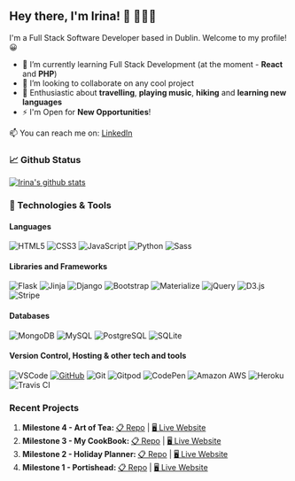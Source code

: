 ## Hey there, I'm Irina! 👋 &#128105;&#127995;&#8205;&#128187;
I'm a Full Stack Software Developer based in Dublin. 
Welcome to my profile! :grinning:

<!--
**irinatu17/irinatu17** is a ✨ _special_ ✨ repository because its `README.md` (this file) appears on your GitHub profile.
-->
- 🌱 I’m currently learning Full Stack Development (at the moment - **React** and **PHP**)
- 👯 I’m looking to collaborate on any cool project
- 🥰 Enthusiastic about **travelling**, **playing music**, **hiking** and **learning new languages**
- ⚡ I'm Open for **New Opportunities**!

📫 You can reach me on: [LinkedIn](https://www.linkedin.com/in/irina-tushina/)

### &#x1f4c8; Github Status 
[![Irina's github stats](https://github-readme-stats.vercel.app/api?username=irinatu17&show_icons=true&theme=dracula&hide=issues)](https://github.com/anuraghazra/github-readme-stats)
### 🔧 Technologies & Tools
 #### Languages
![HTML5](https://img.shields.io/badge/HTML5%20-%23E34F26.svg?&style=for-the-badge&logo=HTML5&logoColor=FFFFFF)
![CSS3](https://img.shields.io/badge/CSS3%20-%231572B6.svg?&style=for-the-badge&logo=CSS3&logoColor=FFFFFF)
![JavaScript](https://img.shields.io/badge/JavaScript%20-%23323330.svg?&style=for-the-badge&logo=JavaScript&logoColor=F7DF1E)
![Python](https://img.shields.io/badge/Python%20-%23004D7A.svg?&style=for-the-badge&logo=python&logoColor=ffdf76)
![Sass](https://img.shields.io/badge/Sass%20-%23CC6699.svg?&style=for-the-badge&logo=Sass&logoColor=FFFFFF)
 #### Libraries and Frameworks
![Flask](https://img.shields.io/badge/Flask%20-%23000000.svg?&style=for-the-badge&logo=Flask&logoColor=FFFFFF)
![Jinja](https://img.shields.io/badge/Jinja%20-%23000000.svg?&style=for-the-badge&logo=Jinja&logoColor=B41717)
![Django](https://img.shields.io/badge/Django%20-%23092E20.svg?&style=for-the-badge&logo=Django&logoColor=FFFFFF)
![Bootstrap](https://img.shields.io/badge/Bootstrap%20-%23563D7C.svg?&style=for-the-badge&logo=Bootstrap&logoColor=FFFFFF)
![Materialize](https://img.shields.io/badge/Materialize%20-%23EE6E73.svg?&style=for-the-badge&logo=Materialize&logoColor=FFFFFF)
![jQuery](https://img.shields.io/badge/jQuery%20-%231E2E3B.svg?&style=for-the-badge&logo=jQuery&logoColor=21ACE2)
![D3.js](https://img.shields.io/badge/D3.js%20-%23BD5350.svg?&style=for-the-badge&logo=D3.js&logoColor=F9A03C)
![Stripe](https://img.shields.io/badge/Stripe%20-%23646EDE.svg?&style=for-the-badge&logo=Stripe&logoColor=FFFFFF)
#### Databases
![MongoDB](https://img.shields.io/badge/MongoDB%20-%233F2E1E.svg?&style=for-the-badge&logo=MongoDB&logoColor=47A248)
![MySQL](https://img.shields.io/badge/MySQL%20-%2300758F.svg?&style=for-the-badge&logo=MySQL&logoColor=FFFFFF)
![PostgreSQL](https://img.shields.io/badge/PostgreSQL%20-%23336791.svg?&style=for-the-badge&logo=PostgreSQL&logoColor=FFFFFF)
![SQLite](https://img.shields.io/badge/SQLite%20-%23003B57.svg?&style=for-the-badge&logo=SQLite&logoColor=FFFFFF)
 #### Version Control, Hosting & other tech and tools 
 ![VSCode](https://img.shields.io/badge/VSCode%20-%232B2B30.svg?&style=for-the-badge&logo=Visual%20Studio%20Code&logoColor=007ACC)
 [![GitHub](https://img.shields.io/badge/GitHub%20-%23181717.svg?&style=for-the-badge&logo=GitHub&logoColor=FFFFFF)](https://github.com/irinatu17)
 ![Git](https://img.shields.io/badge/Git%20-%23302F2F.svg?&style=for-the-badge&logo=Git&logoColor=F05032)
![Gitpod](https://img.shields.io/badge/Gitpod%20-%231D1D1D.svg?&style=for-the-badge&logo=Gitpod&logoColor=1AA6E4)
![CodePen](https://img.shields.io/badge/CodePen%20-%23000000.svg?&style=for-the-badge&logo=CodePen&logoColor=FFFFFF)
![Amazon AWS](https://img.shields.io/badge/Amazon%20AWS%20-%23232F3E.svg?&style=for-the-badge&logo=Amazon%20AWS&logoColor=FF9900)
![Heroku](https://img.shields.io/badge/Heroku%20-%23430098.svg?&style=for-the-badge&logo=Heroku&logoColor=FFFFFF)
![Travis CI](https://img.shields.io/badge/Travis%20CI%20-%232B2F33.svg?&style=for-the-badge&logo=travis)

### Recent Projects
1.  <strong>Milestone 4 - Art of Tea: </strong><a href="https://github.com/irinatu17/Art-of-Tea" alt="Art of Tea Repo" target="_blank">📋 Repo</a> | <a href="https://art-of-tea.herokuapp.com/" alt="Art of Tea website" target="_blank"> 🖥 Live Website</a>
2.  <strong>Milestone 3 - My CookBook: </strong><a href="https://github.com/irinatu17/MyCookBook" alt="My CookBook Repo" target="_blank">📋 Repo</a> | <a href="https://mycookbook-project.herokuapp.com/" alt="My CookBook website" target="_blank">🖥 Live Website</a>
3.  <strong>Milestone 2 - Holiday Planner: </strong><a href="https://github.com/irinatu17/Holiday-Planner" alt="Holiday Planner Repo" target="_blank">📋 Repo</a> | <a href="https://irinatu17.github.io/Holiday-Planner/" alt="Holiday Planner website" target="_blank">🖥 Live Website</a>
4.  <strong>Milestone 1 - Portishead: </strong><a href="https://github.com/irinatu17/Portishead" alt="Portishead Repo" target="_blank">📋 Repo</a> | <a href="https://irinatu17.github.io/Portishead/" alt="Portishead website" target="_blank">🖥 Live Website</a>

